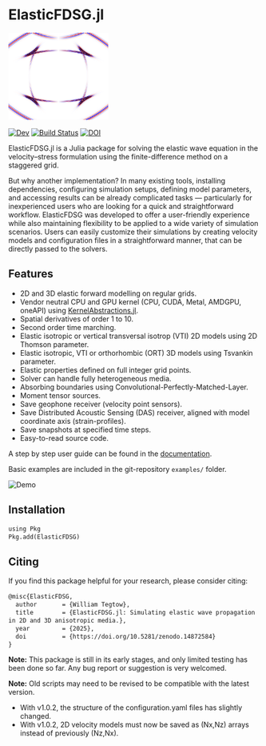 # ElasticFDSG.jl

<img src="docs/src/assets/logo.png" alt="ElasticFDSG Logo" width="200"/>

[![Dev](https://img.shields.io/badge/docs-dev-blue.svg)](https://wtegtow.github.io/ElasticFDSG.jl/dev/)
[![Build Status](https://github.com/wtegtow/ElasticFDSG.jl/actions/workflows/CI.yml/badge.svg?branch=main)](https://github.com/wtegtow/ElasticFDSG.jl/actions/workflows/CI.yml?query=branch%3Amain)
[![DOI](https://zenodo.org/badge/923201339.svg)](https://doi.org/10.5281/zenodo.14872584)

ElasticFDSG.jl is a Julia package for solving the elastic wave equation in the velocity–stress formulation using the finite-difference method on a staggered grid.


But why another implementation? In many existing tools, installing dependencies, configuring simulation setups, defining model parameters, and accessing results can be already complicated tasks — particularly for inexperienced users who are looking for a quick and straightforward workflow.
ElasticFDSG was developed to offer a user-friendly experience while also maintaining flexibility to be applied to a wide variety of simulation scenarios.
Users can easily customize their simulations by creating velocity models and configuration files in a straightforward manner, that can be directly passed to the solvers.


## Features 

- 2D and 3D elastic forward modelling on regular grids.
- Vendor neutral CPU and GPU kernel (CPU, CUDA, Metal, AMDGPU, oneAPI) using [KernelAbstractions.jl](https://github.com/JuliaGPU/KernelAbstractions.jl).
- Spatial derivatives of order 1 to 10.
- Second order time marching.
- Elastic isotropic or vertical transversal isotrop (VTI) 2D models using 2D Thomson parameter.
- Elastic isotropic, VTI or orthorhombic (ORT) 3D models using Tsvankin parameter.
- Elastic properties defined on full integer grid points.
- Solver can handle fully heterogeneous media.
- Absorbing boundaries using Convolutional-Perfectly-Matched-Layer.
- Moment tensor sources. 
- Save geophone receiver (velocity point sensors). 
- Save Distributed Acoustic Sensing (DAS) receiver, aligned with model coordinate axis (strain-profiles).
- Save snapshots at specified time steps.
- Easy-to-read source code.

A step by step user guide can be found in the [documentation](https://wtegtow.github.io/ElasticFDSG.jl/dev/).

Basic examples are included in the git-repository `examples/` folder. 

![Demo](docs/src/assets/readme_animation.png)

## Installation

```julia-repl
using Pkg
Pkg.add(ElasticFDSG)
```

## Citing
If you find this package helpful for your research, please consider citing:

```
@misc{ElasticFDSG,
  author       = {William Tegtow},
  title        = {ElasticFDSG.jl: Simulating elastic wave propagation in 2D and 3D anisotropic media.},
  year         = {2025},
  doi          = {https://doi.org/10.5281/zenodo.14872584}
}

```

**Note:**
This package is still in its early stages, and only limited testing has been done so far. Any bug report or suggestion is very welcomed.

**Note:**
Old scripts may need to be revised to be compatible with the latest version.
- With v1.0.2, the structure of the configuration.yaml files has slightly changed. 
- With v1.0.2, 2D velocity models must now be saved as (Nx,Nz) arrays instead of previously (Nz,Nx). 